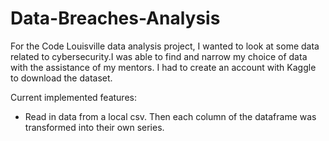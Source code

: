 # Data-Breaches-Analysis

For the Code Louisville data analysis project, I wanted to look at some data related to cybersecurity.I was able to find and narrow my choice of data with the assistance of my mentors. I had to create an account with Kaggle to download the dataset.

Current implemented features:
* Read in data from a local csv. Then each column of the dataframe was transformed into their own series.
